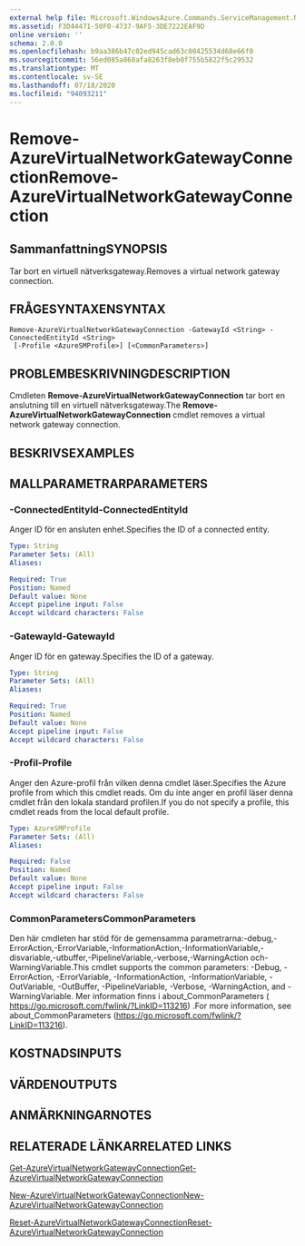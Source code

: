 ```yaml
---
external help file: Microsoft.WindowsAzure.Commands.ServiceManagement.Network.dll-Help.xml
ms.assetid: F3D44471-50F0-4737-9AF5-3DE7222EAF9D
online version: ''
schema: 2.0.0
ms.openlocfilehash: b9aa386b47c02ed945cad63c00425534d68e66f0
ms.sourcegitcommit: 56ed085a868afa8263f8eb0f755b5822f5c29532
ms.translationtype: MT
ms.contentlocale: sv-SE
ms.lasthandoff: 07/18/2020
ms.locfileid: "94093211"
---
```

# <span data-ttu-id="2ea8d-101">Remove-AzureVirtualNetworkGatewayConnection</span><span class="sxs-lookup"><span data-stu-id="2ea8d-101">Remove-AzureVirtualNetworkGatewayConnection</span></span>

## <span data-ttu-id="2ea8d-102">Sammanfattning</span><span class="sxs-lookup"><span data-stu-id="2ea8d-102">SYNOPSIS</span></span>
<span data-ttu-id="2ea8d-103">Tar bort en virtuell nätverksgateway.</span><span class="sxs-lookup"><span data-stu-id="2ea8d-103">Removes a virtual network gateway connection.</span></span>

## <span data-ttu-id="2ea8d-104">FRÅGESYNTAXEN</span><span class="sxs-lookup"><span data-stu-id="2ea8d-104">SYNTAX</span></span>

```
Remove-AzureVirtualNetworkGatewayConnection -GatewayId <String> -ConnectedEntityId <String>
 [-Profile <AzureSMProfile>] [<CommonParameters>]
```

## <span data-ttu-id="2ea8d-105">PROBLEMBESKRIVNING</span><span class="sxs-lookup"><span data-stu-id="2ea8d-105">DESCRIPTION</span></span>
<span data-ttu-id="2ea8d-106">Cmdleten **Remove-AzureVirtualNetworkGatewayConnection** tar bort en anslutning till en virtuell nätverksgateway.</span><span class="sxs-lookup"><span data-stu-id="2ea8d-106">The **Remove-AzureVirtualNetworkGatewayConnection** cmdlet removes a virtual network gateway connection.</span></span>

## <span data-ttu-id="2ea8d-107">BESKRIVS</span><span class="sxs-lookup"><span data-stu-id="2ea8d-107">EXAMPLES</span></span>

## <span data-ttu-id="2ea8d-108">MALLPARAMETRAR</span><span class="sxs-lookup"><span data-stu-id="2ea8d-108">PARAMETERS</span></span>

### <span data-ttu-id="2ea8d-109">-ConnectedEntityId</span><span class="sxs-lookup"><span data-stu-id="2ea8d-109">-ConnectedEntityId</span></span>
<span data-ttu-id="2ea8d-110">Anger ID för en ansluten enhet.</span><span class="sxs-lookup"><span data-stu-id="2ea8d-110">Specifies the ID of a connected entity.</span></span>

```yaml
Type: String
Parameter Sets: (All)
Aliases: 

Required: True
Position: Named
Default value: None
Accept pipeline input: False
Accept wildcard characters: False
```

### <span data-ttu-id="2ea8d-111">-GatewayId</span><span class="sxs-lookup"><span data-stu-id="2ea8d-111">-GatewayId</span></span>
<span data-ttu-id="2ea8d-112">Anger ID för en gateway.</span><span class="sxs-lookup"><span data-stu-id="2ea8d-112">Specifies the ID of a gateway.</span></span>

```yaml
Type: String
Parameter Sets: (All)
Aliases: 

Required: True
Position: Named
Default value: None
Accept pipeline input: False
Accept wildcard characters: False
```

### <span data-ttu-id="2ea8d-113">-Profil</span><span class="sxs-lookup"><span data-stu-id="2ea8d-113">-Profile</span></span>
<span data-ttu-id="2ea8d-114">Anger den Azure-profil från vilken denna cmdlet läser.</span><span class="sxs-lookup"><span data-stu-id="2ea8d-114">Specifies the Azure profile from which this cmdlet reads.</span></span> <span data-ttu-id="2ea8d-115">Om du inte anger en profil läser denna cmdlet från den lokala standard profilen.</span><span class="sxs-lookup"><span data-stu-id="2ea8d-115">If you do not specify a profile, this cmdlet reads from the local default profile.</span></span>

```yaml
Type: AzureSMProfile
Parameter Sets: (All)
Aliases: 

Required: False
Position: Named
Default value: None
Accept pipeline input: False
Accept wildcard characters: False
```

### <span data-ttu-id="2ea8d-116">CommonParameters</span><span class="sxs-lookup"><span data-stu-id="2ea8d-116">CommonParameters</span></span>
<span data-ttu-id="2ea8d-117">Den här cmdleten har stöd för de gemensamma parametrarna:-debug,-ErrorAction,-ErrorVariable,-InformationAction,-InformationVariable,-disvariable,-utbuffer,-PipelineVariable,-verbose,-WarningAction och-WarningVariable.</span><span class="sxs-lookup"><span data-stu-id="2ea8d-117">This cmdlet supports the common parameters: -Debug, -ErrorAction, -ErrorVariable, -InformationAction, -InformationVariable, -OutVariable, -OutBuffer, -PipelineVariable, -Verbose, -WarningAction, and -WarningVariable.</span></span> <span data-ttu-id="2ea8d-118">Mer information finns i about_CommonParameters ( https://go.microsoft.com/fwlink/?LinkID=113216) .</span><span class="sxs-lookup"><span data-stu-id="2ea8d-118">For more information, see about_CommonParameters (https://go.microsoft.com/fwlink/?LinkID=113216).</span></span>

## <span data-ttu-id="2ea8d-119">KOSTNADS</span><span class="sxs-lookup"><span data-stu-id="2ea8d-119">INPUTS</span></span>

## <span data-ttu-id="2ea8d-120">VÄRDEN</span><span class="sxs-lookup"><span data-stu-id="2ea8d-120">OUTPUTS</span></span>

## <span data-ttu-id="2ea8d-121">ANMÄRKNINGAR</span><span class="sxs-lookup"><span data-stu-id="2ea8d-121">NOTES</span></span>

## <span data-ttu-id="2ea8d-122">RELATERADE LÄNKAR</span><span class="sxs-lookup"><span data-stu-id="2ea8d-122">RELATED LINKS</span></span>

[<span data-ttu-id="2ea8d-123">Get-AzureVirtualNetworkGatewayConnection</span><span class="sxs-lookup"><span data-stu-id="2ea8d-123">Get-AzureVirtualNetworkGatewayConnection</span></span>](./Get-AzureVirtualNetworkGatewayConnection.md)

[<span data-ttu-id="2ea8d-124">New-AzureVirtualNetworkGatewayConnection</span><span class="sxs-lookup"><span data-stu-id="2ea8d-124">New-AzureVirtualNetworkGatewayConnection</span></span>](./New-AzureVirtualNetworkGatewayConnection.md)

[<span data-ttu-id="2ea8d-125">Reset-AzureVirtualNetworkGatewayConnection</span><span class="sxs-lookup"><span data-stu-id="2ea8d-125">Reset-AzureVirtualNetworkGatewayConnection</span></span>](./Reset-AzureVirtualNetworkGatewayConnection.md)


